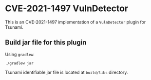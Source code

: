 # CVE-2021-1497 VulnDetector

This is an CVE-2021-1497 implementation of a `VulnDetector` plugin for Tsunami.

## Build jar file for this plugin

Using `gradlew`:

```shell
./gradlew jar
```

Tsunami identifiable jar file is located at `build/libs` directory.
